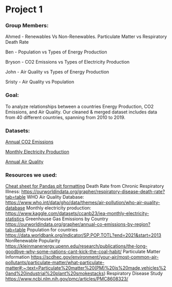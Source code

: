 # Project 1

### Group Members:

Ahmed - Renewables Vs Non-Renewables. Particulate Matter vs Respiratory Death Rate

Ben - Population vs Types of Energy Production

Bryson - CO2 Emissions vs Types of Electricity Production

John - Air Quality vs Types of Energy Production

Sristy - Air Quality vs Population

### Goal:

To analyze relationships between a countries Energy Production, CO2 Emissions, and Air Quality. Our cleaned & merged dataset includes data from 40 different countries, spanning from 2010 to 2019.

### Datasets:
<a href="https://ourworldindata.org/grapher/annual-co-emissions-by-region?tab=table">Annual CO2 Emissions<a>

<a href="https://www.kaggle.com/datasets/ccanb23/iea-monthly-electricity-statistics">Monthly Electricity Production<a>

<a href="https://www.who.int/data/gho/data/themes/air-pollution/who-air-quality-database">Annual Air Quality<a>

### Resources we used:

<a href="https://regenerativetoday.com/a-complete-cheat-sheet-for-data-visualization-in-pandas/">Cheat sheet for Pandas plt formatting<a>
Death Rate from Chronic Respiratory Illness:
https://ourworldindata.org/grapher/respiratory-disease-death-rate?tab=table
WHO Air Quality Database:
https://www.who.int/data/gho/data/themes/air-pollution/who-air-quality-database
Monthly electricity production:
https://www.kaggle.com/datasets/ccanb23/iea-monthly-electricity-statistics
Greenhouse Gas Emissions by Country
https://ourworldindata.org/grapher/annual-co-emissions-by-region?tab=table
Population for countries
https://data.worldbank.org/indicator/SP.POP.TOTL?end=2021&start=2013
NonRenewable Popularity
https://kleinmanenergy.upenn.edu/research/publications/the-long-goodbye-why-some-nations-cant-kick-the-coal-habit/
Particulate Matter Information
https://scdhec.gov/environment/your-air/most-common-air-pollutants/particulate-matter/what-particulate-matter#:~:text=Particulate%20matter%20(PM)%20is%20made,vehicles%20and%20industrial%20plant%20smokestacks)
Respiratory Disease Study
https://www.ncbi.nlm.nih.gov/pmc/articles/PMC8608323/

